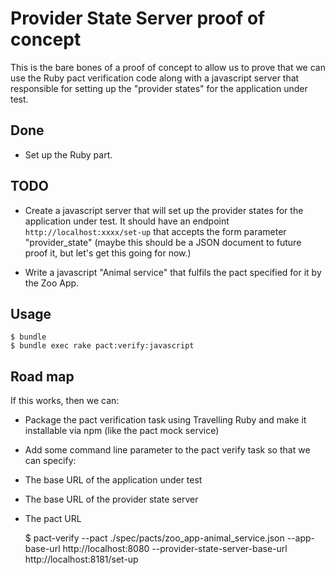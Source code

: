 # Provider State Server proof of concept

This is the bare bones of a proof of concept to allow us to prove that we can use the Ruby pact verification code along with a javascript server that responsible for setting up the "provider states" for the application under test.

## Done

* Set up the Ruby part.

## TODO

* Create a javascript server that will set up the provider states for the application under test. It should have an endpoint `http://localhost:xxxx/set-up` that accepts the form parameter "provider_state" (maybe this should be a JSON document to future proof it, but let's get this going for now.)

* Write a javascript "Animal service" that fulfils the pact specified for it by the Zoo App.

## Usage

    $ bundle
    $ bundle exec rake pact:verify:javascript

## Road map

If this works, then we can:

* Package the pact verification task using Travelling Ruby and make it installable via npm (like the pact mock service)
* Add some command line parameter to the pact verify task so that we can specify:
 * The base URL of the application under test
 * The base URL of the provider state server
 * The pact URL

    $ pact-verify --pact ./spec/pacts/zoo_app-animal_service.json --app-base-url http://localhost:8080 --provider-state-server-base-url http://localhost:8181/set-up
